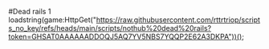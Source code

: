 #Dead rails
1 loadstring(game:HttpGet("https://raw.githubusercontent.com/rttrtriop/scripts_no_key/refs/heads/main/scripts/nothub%20dead%20rails?token=GHSAT0AAAAAADDOQJ5AQ7YV5NBS7YQQP2E62A3DKPA"))();
